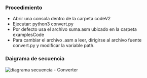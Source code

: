 ### Procedimiento

- Abrir una consola dentro de la carpeta codeV2
- Ejecutar: python3 convert.py
- Por defecto usa el archivo suma.asm ubicado en la carpeta examplesCode
- Para cambiar el archivo .asm a leer, dirigirse al archivo fuente convert.py y modificar la variable path.

### Daigrama de secuencia
![diagrama secuencia - Converter](https://user-images.githubusercontent.com/63521101/157157512-bc882480-2fce-480b-95ba-f969b7247def.jpeg)
